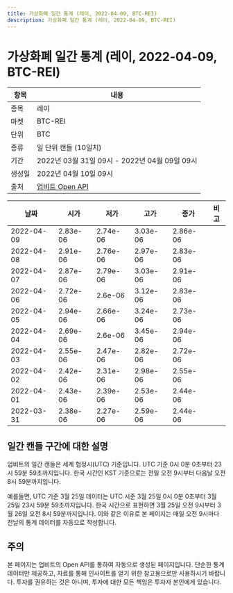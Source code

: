 ```yaml
---
title: 가상화폐 일간 통계 (레이, 2022-04-09, BTC-REI)
description: 가상화폐 일간 통계 (레이, 2022-04-09, BTC-REI)
---
```



가상화폐 일간 통계 (레이, 2022-04-09, BTC-REI)
===

|항목|내용|
|--|--|
|종목|레이|
|마켓|BTC-REI|
|단위|BTC|
|종류|일 단위 캔들 (10일치)|
|기간|2022년 03월 31일 09시 - 2022년 04월 09일 09시|
|생성일|2022년 04월 10일 09시|
|출처|[업비트 Open API](https://docs.upbit.com)|


|날짜|시가|저가|고가|종가|비고|
|--|--|--|--|--|--|
|2022-04-09|2.83e-06|2.74e-06|3.03e-06|2.86e-06|    |
|2022-04-08|2.91e-06|2.76e-06|2.97e-06|2.83e-06|    |
|2022-04-07|2.87e-06|2.79e-06|3.03e-06|2.91e-06|    |
|2022-04-06|2.72e-06|2.6e-06|3.12e-06|2.83e-06|    |
|2022-04-05|2.94e-06|2.66e-06|3.24e-06|2.73e-06|    |
|2022-04-04|2.69e-06|2.6e-06|3.45e-06|2.94e-06|    |
|2022-04-03|2.55e-06|2.47e-06|2.82e-06|2.72e-06|    |
|2022-04-02|2.42e-06|2.31e-06|2.98e-06|2.55e-06|    |
|2022-04-01|2.43e-06|2.39e-06|2.53e-06|2.44e-06|    |
|2022-03-31|2.38e-06|2.27e-06|2.59e-06|2.44e-06|    |


일간 캔들 구간에 대한 설명
---


업비트의 일간 캔들은 세계 협정시(UTC) 기준입니다. 
UTC 기준 0시 0분 0초부터 23시 59분 59초까지입니다. 
한국 시간인 KST 기준으로는 전일 오전 9시부터 다음날 오전 8시 59분까지입니다. 


예를들면, UTC 기준 3월 25일 데이터는 UTC 시준 3월 25일 0시 0분 0초부터 3월 25일 23시 59분 59초까지입니다. 
한국 시간으로 표현하면 3월 25일 오전 9시부터 3월 26일 오전 8시 59분까지입니다. 
이와 같은 이유로 본 페이지는 매일 오전 9시마다 전날의 통계 데이터를 자동으로 작성합니다. 


주의
---


본 페이지는 업비트의 Open API를 통하여 자동으로 생성된 페이지입니다. 
단순한 통계 데이터만 제공하고, 자료를 통해 인사이트를 얻기 위한 참고용으로만 사용하시기 바랍니다. 
투자를 권유하는 것은 아니며, 투자에 대한 모든 책임은 투자자 본인에게 있습니다. 

